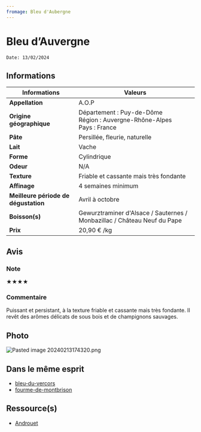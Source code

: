 ```yaml
---
fromage: Bleu d'Aubergne
---
```

# Bleu d’Auvergne
```
Date: 13/02/2024
```
## Informations

| Informations | Valeurs |
| ---- | ---- |
| **Appellation** | A.O.P |
| **Origine géographique** | Département : Puy-de-Dôme<br>Région : Auvergne-Rhône-Alpes<br>Pays : France  |
| **Pâte** | Persillée, fleurie, naturelle |
| **Lait** | Vache |
| **Forme** | Cylindrique |
| **Odeur** | N/A |
| **Texture** | Friable et cassante mais très fondante |
| **Affinage** | 4 semaines minimum |
| **Meilleure période de dégustation** | Avril à octobre |
| **Boisson(s)** | Gewurztraminer d'Alsace / Sauternes / Monbazillac / Château Neuf du Pape |
| **Prix** | 20,90 € /kg |

## Avis
### Note
★★★★
### Commentaire
Puissant et persistant, à la texture friable et cassante mais très fondante. Il revêt des arômes délicats de sous bois et de champignons sauvages.

## Photo
![Pasted image 20240213174320.png](./M%C3%A9dias/Pasted%20image%2020240213174320.png)

## Dans le même esprit
* [bleu-du-vercors](./bleu-du-vercors.md)
* [fourme-de-montbrison](./fourme-de-montbrison.md)

## Ressource(s)
* [Androuet](https://androuet.com/Bleu-d-auvergne-139.html)